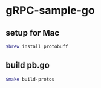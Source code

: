 # gRPC-sample-go

## setup for Mac

```sh
$brew install protobuff
```

## build pb.go

```sh
$make build-protos
```
